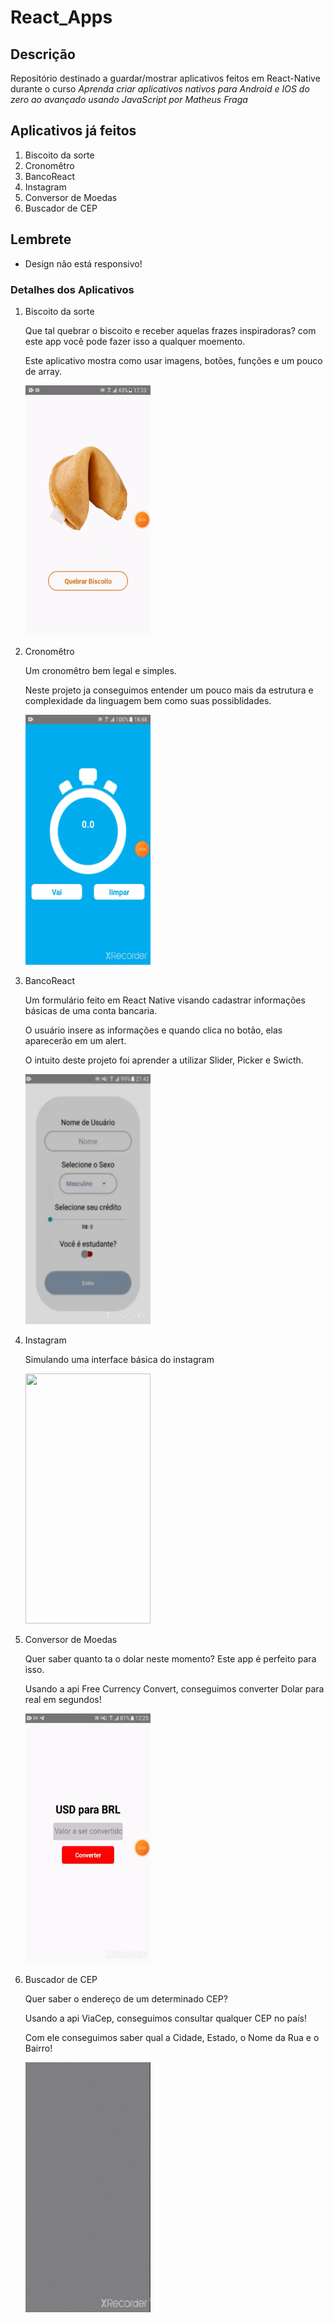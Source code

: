 # React_Apps

## Descrição

Repositório destinado a guardar/mostrar aplicativos feitos em React-Native durante o curso _Aprenda criar aplicativos nativos para Android e IOS do zero ao avançado usando JavaScript por Matheus Fraga_

## Aplicativos já feitos

1. Biscoito da sorte
2. Cronomêtro
3. BancoReact
4. Instagram
5. Conversor de Moedas
6. Buscador de CEP

## Lembrete

- Design não está responsivo!

### Detalhes dos Aplicativos

1. Biscoito da sorte

   Que tal quebrar o biscoito e receber aquelas frazes inspiradoras? com este app você pode fazer isso a qualquer moemento.

   Este aplicativo mostra como usar imagens, botões, funções e um pouco de array.

   <img src="Biscoito.gif" width="200" height="400" />

2. Cronomêtro

   Um cronomêtro bem legal e simples.

   Neste projeto ja conseguimos entender um pouco mais da estrutura e complexidade da linguagem bem como suas possiblidades.

   <img src="Cronometro.gif" width="200" height="400" />

3. BancoReact

   Um formulário feito em React Native visando cadastrar informações básicas de uma conta bancaria.

   O usuário insere as informações e quando clica no botão, elas aparecerão em um alert.

   O intuito deste projeto foi aprender a utilizar Slider, Picker e Swicth.

   <img src="BancoReact.gif" width="200" height="400" />

4. Instagram

   Simulando uma interface básica do instagram

   <img src="instagram.gif" width="200" height="400" />

5. Conversor de Moedas

   Quer saber quanto ta o dolar neste momento? Este app é perfeito para isso.

   Usando a api Free Currency Convert, conseguimos converter Dolar para real em segundos!

   <img src="Conversor.gif" width="200" height="400" />

6. Buscador de CEP

   Quer saber o endereço de um determinado CEP?

   Usando a api ViaCep, conseguimos consultar qualquer CEP no país!

   Com ele conseguimos saber qual a Cidade, Estado, o Nome da Rua e o Bairro!

   <img src="BuscadorCep.gif" width="200" height="400" />
